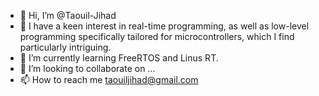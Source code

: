 - 👋 Hi, I’m @Taouil-Jihad
- 👀 I have a keen interest in real-time programming, as well as low-level programming specifically tailored for microcontrollers, which I find particularly intriguing.
- 🌱 I’m currently learning FreeRTOS and Linus RT. 
- 💞️ I’m looking to collaborate on ...
- 📫 How to reach me taouiljihad@gmail.com

<!---
- I’m interested in real time programmation and programation Low level for microcontrolers.
--->
<!---
Taouil-Jihad/Taouil-Jihad is a ✨ special ✨ repository because its `README.md` (this file) appears on your GitHub profile.
You can click the Preview link to take a look at your changes.
--->

